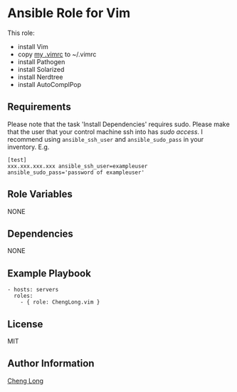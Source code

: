Ansible Role for Vim 
=========

This role:

- install Vim
- copy [my .vimrc](https://raw.github.com/ChengLong/configs/master/.vimrc) to ~/.vimrc
- install Pathogen
- install Solarized
- install Nerdtree 
- install AutoComplPop

Requirements
------------

Please note that the task 'Install Dependencies' requires sudo. Please make that the user that your control machine ssh into has *sudo access*. 
I recommend using `ansible_ssh_user` and `ansible_sudo_pass` in your inventory. E.g. 

```
[test]
xxx.xxx.xxx.xxx ansible_ssh_user=exampleuser ansible_sudo_pass='password of exampleuser'
```

Role Variables
--------------

NONE

Dependencies
------------

NONE

Example Playbook
----------------

```
- hosts: servers
  roles:
    - { role: ChengLong.vim }
```

License
-------

MIT

Author Information
------------------

[Cheng Long](https://twitter.com/ChengLong_)
